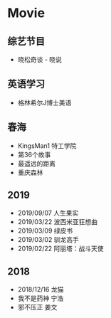 # Movie

## 综艺节目
* 晓松奇谈 - 晓说

## 英语学习
* 格林希尔J博士美语

## 春海
* KingsMan1 特工学院
* 第36个故事
* 最遥远的距离
* 重庆森林

## 2019
* 2019/09/07 人生果实
* 2019/03/22 波西米亚狂想曲
* 2019/03/09 绿皮书
* 2019/03/02 驯龙高手
* 2019/02/22 阿丽塔：战斗天使

## 2018
* 2018/12/16 龙猫
* 我不是药神 宁浩
* 邪不压正 姜文
